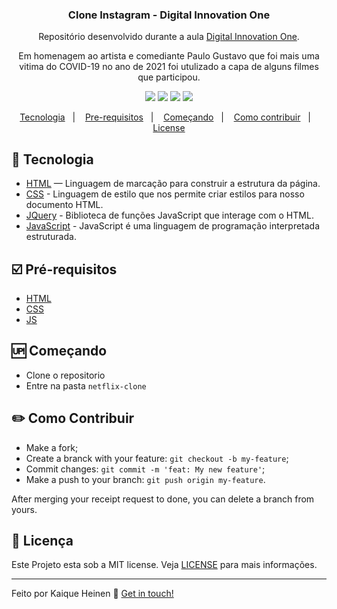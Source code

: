 <h3 align="center">
	Clone Instagram - Digital Innovation One
</h3>
<p align="center">
Repositório desenvolvido durante a aula <a href="https://digitalinnovation.one/">Digital Innovation One</a>.
</p>
<p align="center">
Em homenagem ao artista e comediante Paulo Gustavo que foi mais uma vitima do COVID-19 no ano de 2021 foi utulizado a capa de alguns filmes que participou<a href="https://digitalinnovation.one/"></a>.
</p>

<p align="center">
  <img src="https://img.shields.io/github/repo-size/kaiquegh/netflix-clone?style=plastic">
  <img src="https://img.shields.io/badge/made%20by-kaiquegh-green?style=plastic">
  <img src="https://img.shields.io/github/last-commit/kaiquegh/netflix-clone?style=plastic">
  <img src="https://img.shields.io/github/license/kaiquegh/netflix-clone?style=plastic">
</p>

<p align="center">
<a href="technology">Tecnologia</a>&nbsp;&nbsp;&nbsp;|&nbsp;&nbsp;&nbsp;
  <a href="#prerequisites">Pre-requisitos</a>&nbsp;&nbsp;&nbsp;|&nbsp;&nbsp;&nbsp;
    <a href="getting-started">Começando</a>&nbsp;&nbsp;&nbsp;|&nbsp;&nbsp;&nbsp;
    <a href="#contribute">Como contribuir</a>&nbsp;&nbsp;&nbsp;|&nbsp;&nbsp;&nbsp;
  <a href="#">License</a>
</p>

## [](#technology):rocket: Tecnologia
-  <a href="https://www.w3schools.com/html/">HTML</a> — Linguagem de marcação para construir a estrutura da página.
-  <a href="https://www.w3schools.com/css/">CSS</a> - Linguagem de estilo que nos permite criar estilos para nosso documento HTML.
-  <a href="https://jquery.com/">JQuery</a> - Biblioteca de funções JavaScript que interage com o HTML.
-  <a href="https://developer.mozilla.org/pt-BR/docs/Web/JavaScript">JavaScript</a> - JavaScript é uma linguagem de programação interpretada estruturada.


## [](#prerequisites):ballot_box_with_check: Pré-requisitos
-   [HTML](https://developer.mozilla.org/pt-BR/docs/Web/HTML)
-   [CSS](https://developer.mozilla.org/pt-BR/docs/Web/CSS) 
-   [JS](https://developer.mozilla.org/pt-BR/docs/Web/JavaScript)


## [](id="getting-started"):up: Começando

-   Clone o repositorio
-  Entre na pasta `netflix-clone`


## [](#contribute):pencil2: Como Contribuir

-   Make a fork;
-   Create a branck with your feature:  `git checkout -b my-feature`;
-   Commit changes:  `git commit -m 'feat: My new feature'`;
-   Make a push to your branch:  `git push origin my-feature`.

After merging your receipt request to done, you can delete a branch from yours.


## [](#license):memo: Licença
Este Projeto esta sob a MIT license. Veja [LICENSE](https://github.com/kaiquegh/netflix-clone/blob/main/LICENSE) para mais informações.

----------

Feito por Kaique Heinen 👋  [Get in touch!](https://www.linkedin.com/in/kaique-heinen/)
